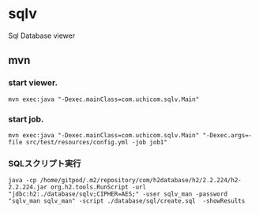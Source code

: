 # sqlv
Sql Database viewer

## mvn
### start viewer.
```
mvn exec:java "-Dexec.mainClass=com.uchicom.sqlv.Main"
```

### start job.
```
mvn exec:java "-Dexec.mainClass=com.uchicom.sqlv.Main" "-Dexec.args=-file src/test/resources/config.yml -job job1"
```

### SQLスクリプト実行
```
java -cp /home/gitpod/.m2/repository/com/h2database/h2/2.2.224/h2-2.2.224.jar org.h2.tools.RunScript -url "jdbc:h2:./database/sqlv;CIPHER=AES;" -user sqlv_man -password "sqlv_man sqlv_man" -script ./database/sql/create.sql  -showResults
```
